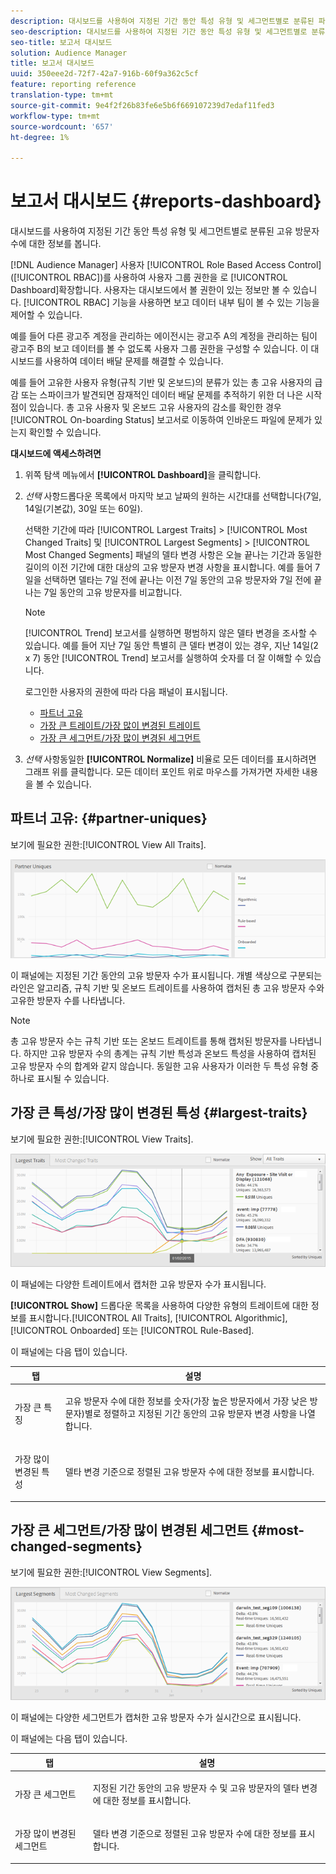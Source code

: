 ```yaml
---
description: 대시보드를 사용하여 지정된 기간 동안 특성 유형 및 세그먼트별로 분류된 파트너의 고유 방문자 수에 대한 정보를 봅니다.
seo-description: 대시보드를 사용하여 지정된 기간 동안 특성 유형 및 세그먼트별로 분류된 파트너의 고유 방문자 수에 대한 정보를 봅니다.
seo-title: 보고서 대시보드
solution: Audience Manager
title: 보고서 대시보드
uuid: 350eee2d-72f7-42a7-916b-60f9a362c5cf
feature: reporting reference
translation-type: tm+mt
source-git-commit: 9e4f2f26b83fe6e5b6f669107239d7edaf11fed3
workflow-type: tm+mt
source-wordcount: '657'
ht-degree: 1%

---
```



# 보고서 대시보드 {#reports-dashboard}

대시보드를 사용하여 지정된 기간 동안 특성 유형 및 세그먼트별로 분류된 고유 방문자 수에 대한 정보를 봅니다.

<!-- 

c_dashboard.xml

 -->

[!DNL Audience Manager] 사용자  [!UICONTROL Role Based Access Control] ([!UICONTROL RBAC])를 사용하여 사용자 그룹 권한을 로  [!UICONTROL Dashboard]확장합니다. 사용자는 대시보드에서 볼 권한이 있는 정보만 볼 수 있습니다. [!UICONTROL RBAC] 기능을 사용하면 보고 데이터 내부 팀이 볼 수 있는 기능을 제어할 수 있습니다.

예를 들어 다른 광고주 계정을 관리하는 에이전시는 광고주 A의 계정을 관리하는 팀이 광고주 B의 보고 데이터를 볼 수 없도록 사용자 그룹 권한을 구성할 수 있습니다. 이 대시보드를 사용하여 데이터 배달 문제를 해결할 수 있습니다.

예를 들어 고유한 사용자 유형(규칙 기반 및 온보드)의 분류가 있는 총 고유 사용자의 급감 또는 스파이크가 발견되면 잠재적인 데이터 배달 문제를 추적하기 위한 더 나은 시작점이 있습니다. 총 고유 사용자 및 온보드 고유 사용자의 감소를 확인한 경우 [!UICONTROL On-boarding Status] 보고서로 이동하여 인바운드 파일에 문제가 있는지 확인할 수 있습니다.

**대시보드에 액세스하려면**

1. 위쪽 탐색 메뉴에서 **[!UICONTROL Dashboard]**&#x200B;을 클릭합니다.
2. *선택* 사항드롭다운 목록에서 마지막 보고 날짜의 원하는 시간대를 선택합니다(7일, 14일(기본값), 30일 또는 60일).

   선택한 기간에 따라 [!UICONTROL Largest Traits] > [!UICONTROL Most Changed Traits] 및 [!UICONTROL Largest Segments] > [!UICONTROL Most Changed Segments] 패널의 델타 변경 사항은 오늘 끝나는 기간과 동일한 길이의 이전 기간에 대한 대상의 고유 방문자 변경 사항을 표시합니다. 예를 들어 7일을 선택하면 델타는 7일 전에 끝나는 이전 7일 동안의 고유 방문자와 7일 전에 끝나는 7일 동안의 고유 방문자를 비교합니다.

   >[!NOTE]
   >
   >[!UICONTROL Trend] 보고서를 실행하면 평범하지 않은 델타 변경을 조사할 수 있습니다. 예를 들어 지난 7일 동안 특별히 큰 델타 변경이 있는 경우, 지난 14일(2 x 7) 동안 [!UICONTROL Trend] 보고서를 실행하여 숫자를 더 잘 이해할 수 있습니다.

   로그인한 사용자의 권한에 따라 다음 패널이 표시됩니다.

   * [파트너 고유](../reporting/reports-dashboard.md#partner-uniques)
   * [가장 큰 트레이트/가장 많이 변경된 트레이트](../reporting/reports-dashboard.md#largest-traits)
   * [가장 큰 세그먼트/가장 많이 변경된 세그먼트](../reporting/reports-dashboard.md#most-changed-segments)

3. *선택* 사항동일한  **[!UICONTROL Normalize]** 비율로 모든 데이터를 표시하려면 그래프 위를 클릭합니다. 모든 데이터 포인트 위로 마우스를 가져가면 자세한 내용을 볼 수 있습니다.

## 파트너 고유: {#partner-uniques}

보기에 필요한 권한:[!UICONTROL View All Traits].

![](assets/partner_uniques.png)

이 패널에는 지정된 기간 동안의 고유 방문자 수가 표시됩니다. 개별 색상으로 구분되는 라인은 알고리즘, 규칙 기반 및 온보드 트레이트를 사용하여 캡처된 총 고유 방문자 수와 고유한 방문자 수를 나타냅니다.

>[!NOTE]
>
>총 고유 방문자 수는 규칙 기반 또는 온보드 트레이트를 통해 캡처된 방문자를 나타냅니다. 하지만 고유 방문자 수의 총계는 규칙 기반 특성과 온보드 특성을 사용하여 캡처된 고유 방문자 수의 합계와 같지 않습니다. 동일한 고유 사용자가 이러한 두 특성 유형 중 하나로 표시될 수 있습니다.

## 가장 큰 특성/가장 많이 변경된 특성 {#largest-traits}

보기에 필요한 권한:[!UICONTROL View Traits].

![](assets/largest_traits.png)

이 패널에는 다양한 트레이트에서 캡처한 고유 방문자 수가 표시됩니다.

**[!UICONTROL Show]** 드롭다운 목록을 사용하여 다양한 유형의 트레이트에 대한 정보를 표시합니다.[!UICONTROL All Traits], [!UICONTROL Algorithmic], [!UICONTROL Onboarded] 또는 [!UICONTROL Rule-Based].

이 패널에는 다음 탭이 있습니다.

<table id="table_DA48BDEB4E0143BEA4EB85AC26FF6AE3"> 
 <thead> 
  <tr> 
   <th colname="col1" class="entry"> 탭 </th> 
   <th colname="col2" class="entry"> 설명 </th> 
  </tr> 
 </thead>
 <tbody> 
  <tr> 
   <td colname="col1"> <p><span class="wintitle"> 가장 큰 특징</span> </p> </td> 
   <td colname="col2"> <p>고유 방문자 수에 대한 정보를 숫자(가장 높은 방문자에서 가장 낮은 방문자)별로 정렬하고 지정된 기간 동안의 고유 방문자 변경 사항을 나열합니다. </p> </td> 
  </tr> 
  <tr> 
   <td colname="col1"> <p><span class="wintitle"> 가장 많이 변경된 특성</span> </p> </td> 
   <td colname="col2"> <p>델타 변경 기준으로 정렬된 고유 방문자 수에 대한 정보를 표시합니다. </p> </td> 
  </tr> 
 </tbody> 
</table>

## 가장 큰 세그먼트/가장 많이 변경된 세그먼트 {#most-changed-segments}

보기에 필요한 권한:[!UICONTROL View Segments].

![](assets/largest_segments.png)

이 패널에는 다양한 세그먼트가 캡처한 고유 방문자 수가 실시간으로 표시됩니다.

이 패널에는 다음 탭이 있습니다.

<table id="table_8E22E0579FA74C5A86CC40B40B2548BE"> 
 <thead> 
  <tr> 
   <th colname="col1" class="entry"> 탭 </th> 
   <th colname="col2" class="entry"> 설명 </th> 
  </tr> 
 </thead>
 <tbody> 
  <tr> 
   <td colname="col1"> <p><span class="wintitle"> 가장 큰 세그먼트</span> </p> </td> 
   <td colname="col2"> <p>지정된 기간 동안의 고유 방문자 수 및 고유 방문자의 델타 변경에 대한 정보를 표시합니다. </p> </td> 
  </tr> 
  <tr> 
   <td colname="col1"> <p><span class="wintitle"> 가장 많이 변경된 세그먼트</span> </p> </td> 
   <td colname="col2"> <p>델타 변경 기준으로 정렬된 고유 방문자 수에 대한 정보를 표시합니다. </p> </td> 
  </tr> 
 </tbody> 
</table>

